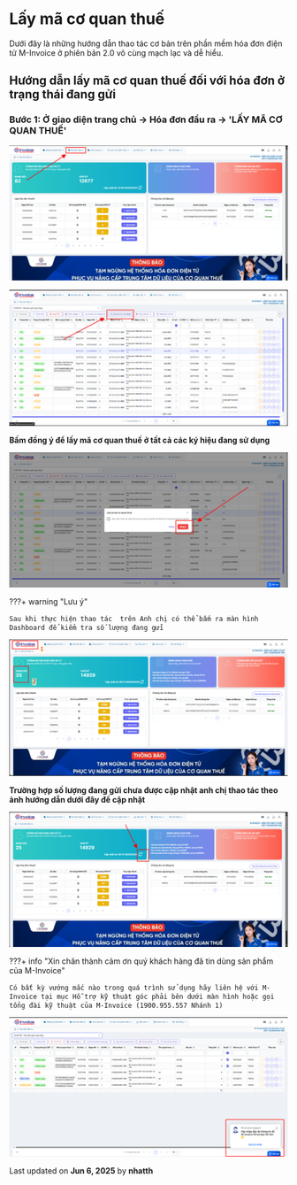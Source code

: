 # **Lấy mã cơ quan thuế**

Dưới đây là những hướng dẫn thao tác cơ bản trên phần mềm hóa đơn điện tử M-Invoice ở phiên bản 2.0 vô cùng mạch lạc và dễ hiểu.

## **Hướng dẫn lấy mã cơ quan thuế đối với hóa đơn ở trạng thái đang gửi**

### **Bước 1: Ở giao diện trang chủ -> Hóa đơn đầu ra -> 'LẤY MÃ CƠ QUAN THUẾ'**

![Hình 1](../assets/images/invoice2/2.0_lay-macqt_1.png)

![Hình 2](../assets/images/invoice2/2.0_lay-macqt_2.png)

**Bấm đồng ý để lấy mã cơ quan thuế ở tất cả các ký hiệu đang sử dụng**

![Hình 3](../assets/images/invoice2/2.0_lay-macqt_3.png)

???+ warning "Lưu ý"

    Sau khi thực hiện thao tác  trên Anh chị có thể bấm ra màn hình Dashboard để kiểm tra số lượng đang gửi

![Hình 4](../assets/images/invoice2/2.0_lay-macqt_5.png)

**Trường hợp số lượng đang gửi chưa được cập nhật anh chị thao tác theo ảnh hướng dẫn dưới đây để cập nhật**

![Hình 5](../assets/images/invoice2/2.0_lay-macqt_6.png)

???+ info "Xin chân thành cảm ơn quý khách hàng đã tin dùng sản phẩm của M-Invoice"

    Có bất kỳ vướng mắc nào trong quá trình sử dụng hãy liên hệ với M-Invoice tại mục Hỗ trợ kỹ thuật góc phải bên dưới màn hình hoặc gọi tổng đài kỹ thuật của M-Invoice (1900.955.557 Nhánh 1)

![Hình 4](../assets/images/invoice2/hotro.png)




<div class="last-updated">Last updated on <strong>Jun 6, 2025</strong> by <strong>nhatth</strong></div>
